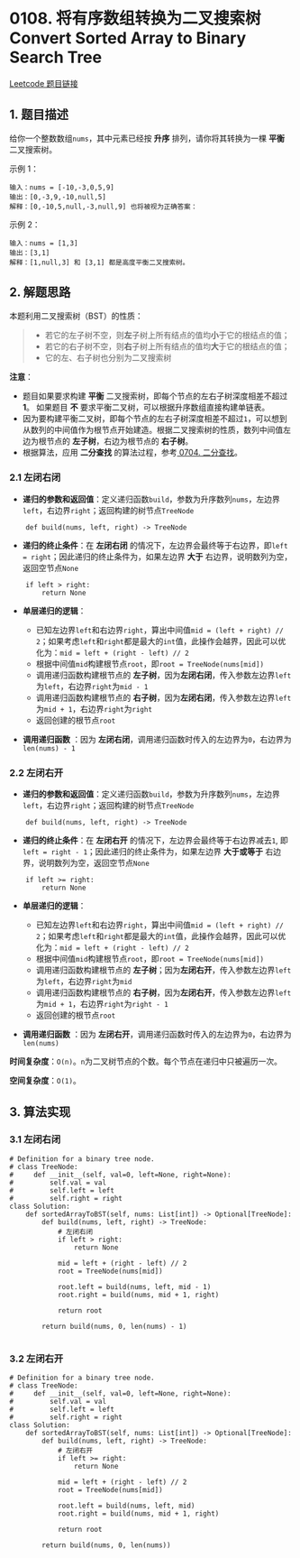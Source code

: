 # 0108. 将有序数组转换为二叉搜索树 Convert Sorted Array to Binary Search Tree
[Leetcode 题目链接](https://leetcode.com/problems/convert-sorted-array-to-binary-search-tree/description/)

## 1. 题目描述

给你一个整数数组`nums`，其中元素已经按 **升序** 排列，请你将其转换为一棵 **平衡** 二叉搜索树。

示例 1：

```
输入：nums = [-10,-3,0,5,9]
输出：[0,-3,9,-10,null,5]
解释：[0,-10,5,null,-3,null,9] 也将被视为正确答案：
```

示例 2：

```
输入：nums = [1,3]
输出：[3,1]
解释：[1,null,3] 和 [3,1] 都是高度平衡二叉搜索树。
```

## 2. 解题思路
本题利用二叉搜索树（BST）的性质：

>- 若它的左子树不空，则**左**子树上所有结点的值均**小**于它的根结点的值；
>- 若它的右子树不空，则**右**子树上所有结点的值均**大**于它的根结点的值；
>- 它的左、右子树也分别为二叉搜索树

**注意**：
- 题目如果要求构建 **平衡** 二叉搜索树，即每个节点的左右子树深度相差不超过 **1**。
如果题目 **不** 要求平衡二叉树，可以根据升序数组直接构建单链表。
- 因为要构建平衡二叉树，即每个节点的左右子树深度相差不超过`1`，可以想到从数列的中间值作为根节点开始建造。根据二叉搜索树的性质，数列中间值左边为根节点的 **左子树**，右边为根节点的 **右子树**。
- 根据算法，应用 **二分查找** 的算法过程，参考[ 0704. 二分查找](/leetcode/0704_二分查找.md)。

### 2.1 左闭右闭
- **递归的参数和返回值**：定义递归函数`build`，参数为升序数列`nums`，左边界`left`，右边界`right`；返回构建的树节点`TreeNode`
```Py
    def build(nums, left, right) -> TreeNode
```

- **递归的终止条件**：在 **左闭右闭** 的情况下，左边界会最终等于右边界，即`left = right`；因此递归的终止条件为，如果左边界 **大于** 右边界，说明数列为空，返回空节点`None`
```Py
    if left > right:
        return None
```

- **单层递归的逻辑**：
  - 已知左边界`left`和右边界`right`，算出中间值`mid = (left + right) // 2`；如果考虑`left`和`right`都是最大的`int`值，此操作会越界，因此可以优化为：`mid = left + (right - left) // 2`
  - 根据中间值`mid`构建根节点`root`，即`root = TreeNode(nums[mid])`
  - 调用递归函数构建根节点的 **左子树**，因为**左闭右闭**，传入参数左边界`left`为`left`，右边界`right`为`mid - 1`
  - 调用递归函数构建根节点的 **右子树**，因为**左闭右闭**，传入参数左边界`left`为`mid + 1`，右边界`right`为`right`
  - 返回创建的根节点`root`

-  **调用递归函数** ：因为 **左闭右闭**，调用递归函数时传入的左边界为`0`，右边界为`len(nums) - 1`

### 2.2 左闭右开
- **递归的参数和返回值**：定义递归函数`build`，参数为升序数列`nums`，左边界`left`，右边界`right`；返回构建的树节点`TreeNode`
```Py
    def build(nums, left, right) -> TreeNode
```

- **递归的终止条件**：在 **左闭右开** 的情况下，左边界会最终等于右边界减去`1`, 即`left = right - 1`；因此递归的终止条件为，如果左边界 **大于或等于** 右边界，说明数列为空，返回空节点`None`
```Py
    if left >= right:
        return None
```

- **单层递归的逻辑**：
  - 已知左边界`left`和右边界`right`，算出中间值`mid = (left + right) // 2`；如果考虑`left`和`right`都是最大的`int`值，此操作会越界，因此可以优化为：`mid = left + (right - left) // 2`
  - 根据中间值`mid`构建根节点`root`，即`root = TreeNode(nums[mid])`
  - 调用递归函数构建根节点的 **左子树**；因为**左闭右开**，传入参数左边界`left`为`left`，右边界`right`为`mid`
  - 调用递归函数构建根节点的 **右子树**，因为**左闭右开**，传入参数左边界`left`为`mid + 1`，右边界`right`为`right - 1`
  - 返回创建的根节点`root`

-  **调用递归函数** ：因为 **左闭右开**，调用递归函数时传入的左边界为`0`，右边界为`len(nums)`

**时间复杂度**：`O(n)`。`n`为二叉树节点的个数。每个节点在递归中只被遍历一次。

**空间复杂度**：`O(1)`。


## 3. 算法实现
### 3.1 左闭右闭
```Py
# Definition for a binary tree node.
# class TreeNode:
#     def __init__(self, val=0, left=None, right=None):
#         self.val = val
#         self.left = left
#         self.right = right
class Solution:
    def sortedArrayToBST(self, nums: List[int]) -> Optional[TreeNode]:
        def build(nums, left, right) -> TreeNode:
            # 左闭右闭
            if left > right:
                return None
            
            mid = left + (right - left) // 2
            root = TreeNode(nums[mid])

            root.left = build(nums, left, mid - 1)
            root.right = build(nums, mid + 1, right)
            
            return root
        
        return build(nums, 0, len(nums) - 1)
        
```

### 3.2 左闭右开
```Py
# Definition for a binary tree node.
# class TreeNode:
#     def __init__(self, val=0, left=None, right=None):
#         self.val = val
#         self.left = left
#         self.right = right
class Solution:
    def sortedArrayToBST(self, nums: List[int]) -> Optional[TreeNode]:
        def build(nums, left, right) -> TreeNode:
            # 左闭右开
            if left >= right:
                return None
            
            mid = left + (right - left) // 2
            root = TreeNode(nums[mid])

            root.left = build(nums, left, mid)
            root.right = build(nums, mid + 1, right)
            
            return root
        
        return build(nums, 0, len(nums))
```